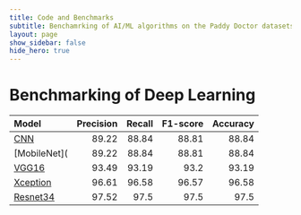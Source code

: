 ```yaml
---
title: Code and Benchmarks
subtitle: Benchamrking of AI/ML algorithms on the Paddy Doctor datasets
layout: page
show_sidebar: false
hide_hero: true
---
```


# Benchmarking of Deep Learning

|Model | Precision | Recall | F1-score | Accuracy |
| :--- | ---: | ---: | ---: | ---: |
| [CNN](https://github.com/paddydoc/paddy-docctor-dataset/blob/main/cnn.ipynb)| 89.22 | 88.84 | 88.81 | 88.84 |  
| [MobileNet](| 89.22 | 88.84 | 88.81 | 88.84 |  
| [VGG16](https://github.com/paddydoc/paddy-docctor-dataset/blob/main/vgg16.ipynb)|  93.49  | 93.19  | 93.2 | 93.19  |  
| [Xception](https://github.com/paddydoc/paddy-docctor-dataset/blob/main/xception.ipynb)|96.61 |  96.58 | 96.57 | 96.58 |  
| [Resnet34](https://github.com/paddydoc/paddy-docctor-dataset/blob/main/resnet34-with-fastai.ipynb)| 97.52 |  97.5 |  97.5 | 97.5  |  

